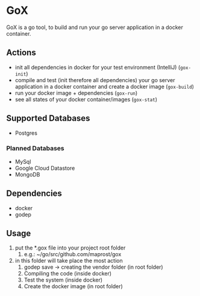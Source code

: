 # GoX

GoX is a go tool, to build and run your go server application in a docker container.

## Actions
- init all dependencies in docker for your test environment (IntelliJ) (`gox-init`)
- compile and test (init therefore all dependencies) your go server application in a docker container and create a docker image (`gox-build`)
- run your docker image + dependencies (`gox-run`)
- see all states of your docker container/images (`gox-stat`)

## Supported Databases
- Postgres

### Planned Databases
- MySql
- Google Cloud Datastore
- MongoDB

## Dependencies
- docker
- godep

## Usage
1. put the *.gox file into your project root folder
    1. e.g.: ~/go/src/github.com/maprost/gox
1. in this folder will take place the most action
    1. godep save -> creating the vendor folder (in root folder)
    1. Compiling the code (inside docker)
    1. Test the system (inside docker)
    1. Create the docker image (in root folder)
